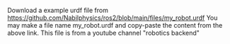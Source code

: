 Download a example urdf file from https://github.com/Nabilphysics/ros2/blob/main/files/my_robot.urdf
You may make a file name my_robot.urdf and copy-paste the content from the above link. This file is from a youtube channel "robotics backend"</br>
